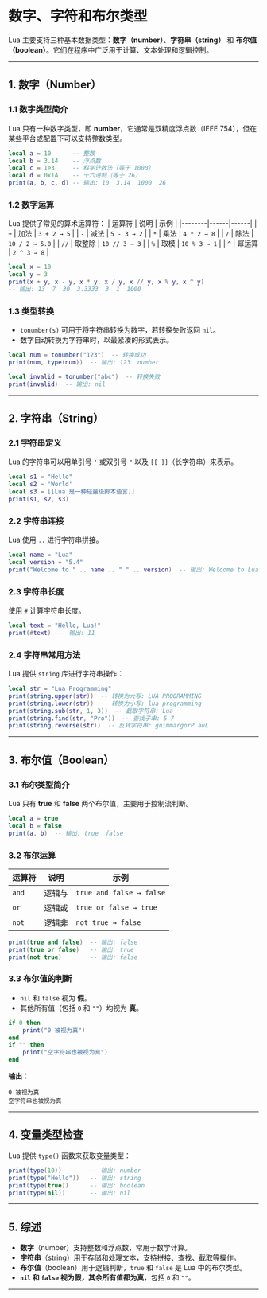 # 数字、字符和布尔类型

Lua 主要支持三种基本数据类型：**数字（number）**、**字符串（string）** 和 **布尔值（boolean）**。它们在程序中广泛用于计算、文本处理和逻辑控制。

---

## **1. 数字（Number）**
### **1.1 数字类型简介**
Lua 只有一种数字类型，即 **number**，它通常是双精度浮点数（IEEE 754），但在某些平台或配置下可以支持整数类型。

```lua
local a = 10      -- 整数
local b = 3.14    -- 浮点数
local c = 1e3     -- 科学计数法（等于 1000）
local d = 0x1A    -- 十六进制（等于 26）
print(a, b, c, d) -- 输出: 10  3.14  1000  26
```

### **1.2 数字运算**
Lua 提供了常见的算术运算符：
| 运算符 | 说明  | 示例 |
|--------|------|------|
| `+`    | 加法  | `3 + 2 → 5` |
| `-`    | 减法  | `5 - 3 → 2` |
| `*`    | 乘法  | `4 * 2 → 8` |
| `/`    | 除法  | `10 / 2 → 5.0` |
| `//`   | 取整除 | `10 // 3 → 3` |
| `%`    | 取模  | `10 % 3 → 1` |
| `^`    | 幂运算 | `2 ^ 3 → 8` |

```lua
local x = 10
local y = 3
print(x + y, x - y, x * y, x / y, x // y, x % y, x ^ y)
-- 输出: 13  7  30  3.3333  3  1  1000
```

### **1.3 类型转换**
- `tonumber(s)` 可用于将字符串转换为数字，若转换失败返回 `nil`。
- 数字自动转换为字符串时，以最紧凑的形式表示。

```lua
local num = tonumber("123")  -- 转换成功
print(num, type(num))  -- 输出: 123  number

local invalid = tonumber("abc")  -- 转换失败
print(invalid)  -- 输出: nil
```

---

## **2. 字符串（String）**
### **2.1 字符串定义**
Lua 的字符串可以用单引号 `'` 或双引号 `"` 以及 `[[ ]]`（长字符串）来表示。

```lua
local s1 = "Hello"
local s2 = 'World'
local s3 = [[Lua 是一种轻量级脚本语言]]
print(s1, s2, s3)
```

### **2.2 字符串连接**
Lua 使用 `..` 进行字符串拼接。

```lua
local name = "Lua"
local version = "5.4"
print("Welcome to " .. name .. " " .. version)  -- 输出: Welcome to Lua 5.4
```

### **2.3 字符串长度**
使用 `#` 计算字符串长度。

```lua
local text = "Hello, Lua!"
print(#text)  -- 输出: 11
```

### **2.4 字符串常用方法**
Lua 提供 `string` 库进行字符串操作：
```lua
local str = "Lua Programming"
print(string.upper(str))  -- 转换为大写: LUA PROGRAMMING
print(string.lower(str))  -- 转换为小写: lua programming
print(string.sub(str, 1, 3))  -- 截取字符串: Lua
print(string.find(str, "Pro"))  -- 查找子串: 5 7
print(string.reverse(str))  -- 反转字符串: gnimmargorP auL
```

---

## **3. 布尔值（Boolean）**
### **3.1 布尔类型简介**
Lua 只有 **true** 和 **false** 两个布尔值，主要用于控制流判断。

```lua
local a = true
local b = false
print(a, b)  -- 输出: true  false
```

### **3.2 布尔运算**
| 运算符 | 说明  | 示例 |
|--------|------|------|
| `and`  | 逻辑与 | `true and false → false` |
| `or`   | 逻辑或 | `true or false → true` |
| `not`  | 逻辑非 | `not true → false` |

```lua
print(true and false)  -- 输出: false
print(true or false)   -- 输出: true
print(not true)        -- 输出: false
```

### **3.3 布尔值的判断**
- `nil` 和 `false` 视为 **假**。
- 其他所有值（包括 `0` 和 `""`）均视为 **真**。

```lua
if 0 then
    print("0 被视为真")
end
if "" then
    print("空字符串也被视为真")
end
```
**输出：**
```
0 被视为真
空字符串也被视为真
```

---

## **4. 变量类型检查**
Lua 提供 `type()` 函数来获取变量类型：
```lua
print(type(10))        -- 输出: number
print(type("Hello"))   -- 输出: string
print(type(true))      -- 输出: boolean
print(type(nil))       -- 输出: nil
```

---

## **5. 综述**
- **数字**（number）支持整数和浮点数，常用于数学计算。
- **字符串**（string）用于存储和处理文本，支持拼接、查找、截取等操作。
- **布尔值**（boolean）用于逻辑判断，`true` 和 `false` 是 Lua 中的布尔类型。
- **`nil` 和 `false` 视为假，其余所有值都为真**，包括 `0` 和 `""`。

---

